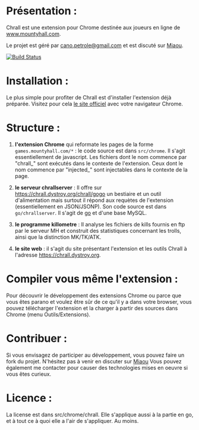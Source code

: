 Présentation :
==============

Chrall est une extension pour Chrome destinée aux joueurs en ligne de www.mountyhall.com.

Le projet est géré par cano.petrole@gmail.com et est discuté sur [Miaou](https://dystroy.org/miaou/167?Chrall).

[![Build Status](https://travis-ci.org/Canop/Chrall.svg?branch=master)](https://travis-ci.org/Canop/Chrall)

Installation :
==============

Le plus simple pour profiter de Chrall est d'installer l'extension déjà préparée. Visitez pour cela [le site officiel](https://chrall.dystroy.org) avec votre navigateur Chrome.

Structure :
===========

1. **l'extension Chrome** qui reformate les pages de la forme `games.mountyhall.com/*` : le code source est dans `src/chrome`. Il s'agit essentiellement de javascript. Les fichiers dont le nom commence par "chrall_" sont exécutés dans le contexte de l'extension. Ceux dont le nom commence par "injected_" sont injectables dans le contexte de la page.

2. **le serveur chrallserver** : Il offre sur https://chrall.dystroy.org/chrall/gogo un bestiaire et un outil d'alimentation mais surtout il répond aux requètes de l'extension (essentiellement en JSON/JSONP). Son code source est dans `go/chrallserver`. Il s'agit de [go](http://golang.org) et d'une base MySQL.

3. **le programme killometre** : Il analyse les fichiers de kills fournis en ftp par le serveur MH et construit des statistiques concernant les trolls, ainsi que la distinction MK/TK/ATK.

4. **le site web** : il s'agit du site présentant l'extension et les outils Chrall à l'adresse https://chrall.dystroy.org.

Compiler vous même l'extension :
================================

Pour découvrir le développement des extensions Chrome ou parce que vous êtes parano et voulez être sûr de ce qu'il y a dans votre browser, vous pouvez télécharger l'extension et la charger à partir des sources dans Chrome (menu Outils/Extensions).

Contribuer :
============

Si vous envisagez de participer au développement, vous pouvez faire un fork du projet. N'hésitez pas à venir en discuter sur  [Miaou](https://dystroy.org/miaou/167?Chrall) Vous pouvez également me contacter pour causer des technologies mises en oeuvre si vous êtes curieux.

Licence :
=========

La license est dans src/chrome/chrall. Elle s'applique aussi à la partie en go, et à tout ce à quoi elle a l'air de s'appliquer. Au moins.
